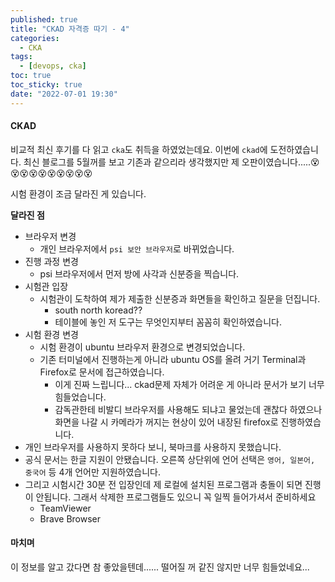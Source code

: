 ```yaml
---
published: true
title: "CKAD 자격증 따기 - 4"
categories:
  - CKA
tags:
  - [devops, cka]
toc: true
toc_sticky: true
date: "2022-07-01 19:30"
---
```


#### CKAD

비교적 최신 후기를 다 읽고 `cka`도 취득을 하였었는데요. 이번에 `ckad`에 도전하였습니다. 최신 블로그를 5월꺼를 보고 기존과 같으리라 생각했지만 제 오판이였습니다.....😵😵😵😵😵😵😵😵😵😵

시험 환경이 조금 달라진 게 있습니다.

**달라진 점**

* 브라우저 변경
  * 개인 브라우저에서 `psi 보안 브라우저`로 바뀌었습니다.
* 진행 과정 변경
  * psi 브라우저에서 먼저 방에 사각과 신분증을 찍습니다.
* 시험관 입장
  * 시험관이 도착하여 제가 제출한 신분증과 화면들을 확인하고 질문을 던집니다.
    * south north koread?? 
    * 테이블에 놓인 저 도구는 무엇인지부터 꼼꼼히 확인하였습니다.
* 시험 환경 변경
  * 시험 환경이 ubuntu 브라우저 환경으로 변경되었습니다.
  * 기존 터미널에서 진행하는게 아니라 ubuntu OS를 올려 거기 Terminal과 Firefox로 문서에 접근하였습니다.
    * 이게 진짜 느립니다... ckad문제 자체가 어려운 게 아니라 문서가 보기 너무 힘들었습니다.
    * 감독관한테 비발디 브라우저를 사용해도 되냐고 물었는데 괜찮다 하였으나 화면을 나갈 시 카메라가 꺼지는 현상이 있어 내장된 firefox로 진행하였습니다.
* 개인 브라우저를 사용하지 못하다 보니, 북마크를 사용하지 못했습니다.
* 공식 문서는 한글 지원이 안됐습니다. 오른쪽 상단위에 언어 선택은 `영어, 일본어, 중국어` 등 4개 언어만 지원하였습니다.
* 그리고 시험시간 30분 전 입장인데 제 로컬에 설치된 프로그램과 충돌이 되면 진행이 안됩니다. 그래서 삭제한 프로그램들도 있으니 꼭 일찍 들어가셔서 준비하세요
  * TeamViewer
  * Brave Browser

#### 마치며

이 정보를 알고 갔다면 참 좋았을텐데\...... 떨어질 꺼 같진 않지만 너무 힘들었네요...
